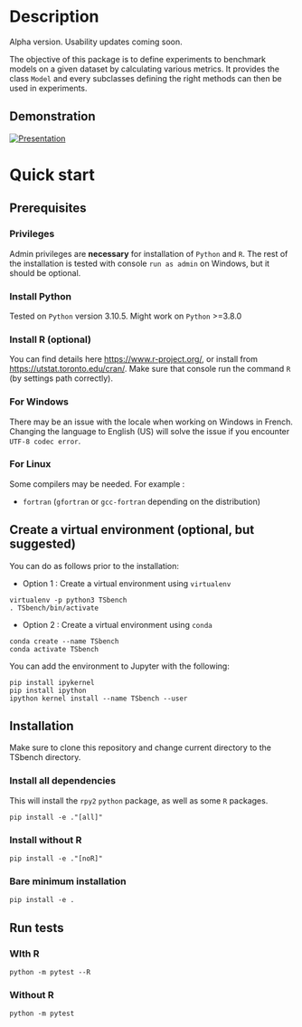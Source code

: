 # Description

Alpha version. Usability updates coming soon.

The objective of this package is to define experiments to benchmark
models on a given dataset by calculating various metrics. It provides
the class `Model` and every subclasses defining the right methods can
then be used in experiments.

## Demonstration

[![Presentation](https://img.youtube.com/vi/s0gMqWn-nXo/0.jpg)](https://www.youtube.com/watch?v=s0gMqWn-nXo)

# Quick start

## Prerequisites

### Privileges

Admin privileges are **necessary** for installation of `Python` and `R`.
The rest of the installation is tested with console `run as admin` on
Windows, but it should be optional.

### Install Python

Tested on `Python` version 3.10.5. Might work on `Python` \>=3.8.0

### Install R (optional)

You can find details here <https://www.r-project.org/>, or install from
<https://utstat.toronto.edu/cran/>. Make sure that console run the
command `R` (by settings path correctly).

### For Windows

There may be an issue with the locale when working on Windows in French.
Changing the language to English (US) will solve the issue if you
encounter `UTF-8 codec error`.

### For Linux

Some compilers may be needed. For example :

-   `fortran` (`gfortran` or `gcc-fortran` depending on the
    distribution)

## Create a virtual environment (optional, but suggested)

You can do as follows prior to the installation:

-   Option 1 : Create a virtual environment using `virtualenv`

``` shell
virtualenv -p python3 TSbench
. TSbench/bin/activate
```

-   Option 2 : Create a virtual environment using `conda`

``` shell
conda create --name TSbench
conda activate TSbench
```

You can add the environment to Jupyter with the following:

``` shell
pip install ipykernel
pip install ipython
ipython kernel install --name TSbench --user
```

## Installation

Make sure to clone this repository and change current directory to the
TSbench directory.

### Install all dependencies

This will install the `rpy2` `python` package, as well as some `R`
packages.

``` shell
pip install -e ."[all]"
```

### Install without R

``` shell
pip install -e ."[noR]"
```

### Bare minimum installation

``` shell
pip install -e .
```

## Run tests

### WIth R

``` shell
python -m pytest --R
```

### Without R

``` shell
python -m pytest
```
